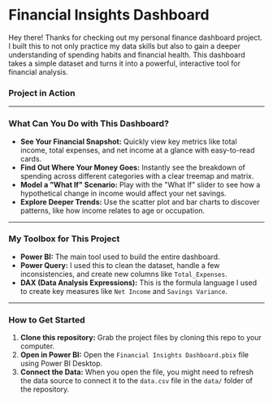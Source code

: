 # Financial Insights Dashboard 

Hey there! Thanks for checking out my personal finance dashboard project. I built this to not only practice my data skills but also to gain a deeper understanding of spending habits and financial health. This dashboard takes a simple dataset and turns it into a powerful, interactive tool for financial analysis.

### Project in Action



---

### What Can You Do with This Dashboard?

-   **See Your Financial Snapshot:** Quickly view key metrics like total income, total expenses, and net income at a glance with easy-to-read cards.
-   **Find Out Where Your Money Goes:** Instantly see the breakdown of spending across different categories with a clear treemap and matrix.
-   **Model a "What If" Scenario:** Play with the "What If" slider to see how a hypothetical change in income would affect your net savings.
-   **Explore Deeper Trends:** Use the scatter plot and bar charts to discover patterns, like how income relates to age or occupation.

---

### My Toolbox for This Project

-   **Power BI:** The main tool used to build the entire dashboard.
-   **Power Query:** I used this to clean the dataset, handle a few inconsistencies, and create new columns like `Total_Expenses`.
-   **DAX (Data Analysis Expressions):** This is the formula language I used to create key measures like `Net Income` and `Savings Variance`.

---

### How to Get Started

1.  **Clone this repository:** Grab the project files by cloning this repo to your computer.
2.  **Open in Power BI:** Open the `Financial Insights Dashboard.pbix` file using Power BI Desktop.
3.  **Connect the Data:** When you open the file, you might need to refresh the data source to connect it to the `data.csv` file in the `data/` folder of the repository.
